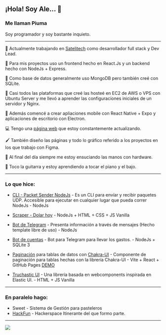 ## ¡Hola! Soy Ale... 👋 
### Me llaman Piuma
Soy programador y soy bastante inquieto.
___

💼 Actualmente trabajando en [Satelitech](http://satelitech.com) como desarrollador full stack y Dev Lead.

🔧 Para mis proyectos uso un frontend hecho en React.Js y un backend hecho con NodeJs + Express.

💾 Como base de datos generalmente uso MongoDB pero también creé con SQLite.

🐧 Casi todos las plataformas que creé las hosteé en EC2 de AWS o VPS con Ubuntu Server y me llevó a aprender las configuraciones iniciales de un servidor y Nginx.

📱 Además comencé a crear apliaciones mobile con React Native + Expo y aplicaciones de escritorio con Electron.

💻 Tengo una [página web](https://alejandropiumetti.com.ar) que estoy constantemente actualizando.

🖌 También diseño las páginas y todo lo gráfico referido a los proyectos en los que trabajo con Figma.

🧰 Al final del día siempre me estoy ensuciando las manos con hardware.

🎸 Toco la guitarra y estoy aprendiendo a tocar el piano y el bajo.

___

### Lo que hice:
 

- [CLI - Packet Sender NodeJs](https://github.com/alepiumetti/packet-sender-nodejs) - Es un CLI para envíar y recibir paquetes UDP. Accesible para ejecutar en cualquier lugar que pueda correr NodeJs - NodeJs
- [Scraper - Dolar hoy](https://github.com/alepiumetti/scraper) - NodeJs + HTML + CSS + JS Vanilla
- [Bot de Telegram](https://github.com/alepiumetti/bot-telegram-hf-rosario) - Presenta información a través de mensajes (Hecho template libre de uso) - NodeJs
- [Bot de cuentas](https://github.com/kotorigadaisuki/BotDeCuentas) - Bot para Telegram para llevar los gastos. - NodeJs + SQLite 3

- [Paginación](https://github.com/alepiumetti/chakra-ui-table-w-pagination-sort-search) para tablas de datos con [Chakra-UI](https://chakra-ui.com/) - Componente de paginación para tablas hechas con la librería Chakra-UI - Vite + React + GitHub Pages
[DEMO](https://alepiumetti.github.io/chakra-ui-table-w-pagination-sort-search/)

- [Truchastic UI](https://github.com/alepiumetti/truchastic-ui) - Una librería basada en webcomponents inspirada en Elastic UI. - HTML + JS Vanilla

___

### En paralelo hago:

- Sweet - Sistema de Gestión para pasteleros
- [HackFun](https://hackfunrosario.com/) - Hackerspace Itinerante del que formo parte.

___


<img src="https://github-readme-stats.vercel.app/api/top-langs/?username=alepiumetti&layout=compact" />




